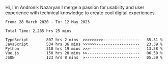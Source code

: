 Hi, I'm Andronik Nazaryan
I merge a passion for usability and user experience with technical knowledge to create cool digital experiences.


<!--START_SECTION:waka-->

```text
From: 28 March 2020 - To: 12 May 2023

Total Time: 2,285 hrs 25 mins

TypeScript        807 hrs 2 mins  >>>>>>>>>----------------   35.31 %
JavaScript        534 hrs 36 mins >>>>>>-------------------   23.39 %
Python            310 hrs 19 mins >>>----------------------   13.58 %
Vue.js            150 hrs 20 mins >>-----------------------   06.58 %
JSON              123 hrs 8 mins  >------------------------   05.39 %
```

<!--END_SECTION:waka-->
